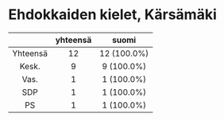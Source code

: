 # Ehdokkaiden kielet, Kärsämäki

| |yhteensä|suomi|
|:---:|:---:|:---:|
|Yhteensä|12|12 (100.0%)|
|Kesk.|9|9 (100.0%)|
|Vas.|1|1 (100.0%)|
|SDP|1|1 (100.0%)|
|PS|1|1 (100.0%)|

